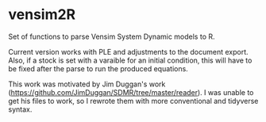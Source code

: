 # vensim2R
Set of functions to parse Vensim System Dynamic models to R.

Current version works with PLE and adjustments to the document export. Also, if a stock is set with a varaible for an initial condition, this will have to be fixed after the parse to run the produced equations. 

This work was motivated by Jim Duggan's work (https://github.com/JimDuggan/SDMR/tree/master/reader). I was unable to get his files to work, so I rewrote them with more conventional and tidyverse syntax. 
